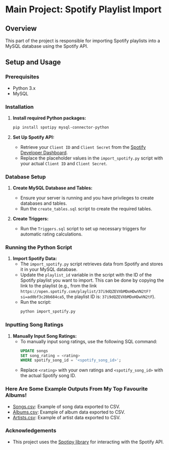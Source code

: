 # Main Project: Spotify Playlist Import

## Overview
This part of the project is responsible for importing Spotify playlists into a MySQL database using the Spotify API.

## Setup and Usage
### Prerequisites
- Python 3.x
- MySQL

### Installation
1. **Install required Python packages:**
    ```bash
    pip install spotipy mysql-connector-python
    ```

2. **Set Up Spotify API:**
   - Retrieve your `Client ID` and `Client Secret` from the [Spotify Developer Dashboard](https://developer.spotify.com/dashboard/applications).
   - Replace the placeholder values in the `import_spotify.py` script with your actual `Client ID` and `Client Secret`.

### Database Setup
1. **Create MySQL Database and Tables:**
   - Ensure your server is running and you have privileges to create databases and tables.
   - Run the `create_tables.sql` script to create the required tables.

2. **Create Triggers:**
   - Run the `Triggers.sql` script to set up necessary triggers for automatic rating calculations.

### Running the Python Script
1. **Import Spotify Data:**
   - The `import_spotify.py` script retrieves data from Spotify and stores it in your MySQL database. 
   - Update the `playlist_id` variable in the script with the ID of the Spotify playlist you want to import. This can be done by copying the link to the playlist (e.g., from the link `https://open.spotify.com/playlist/37i9dQZEVXbMDoHDwVN2tF?si=ad0bf3c20b684ca5`, the playlist ID is: `37i9dQZEVXbMDoHDwVN2tF`).
   - Run the script:
     ```bash
     python import_spotify.py
     ```

### Inputting Song Ratings
1. **Manually Input Song Ratings:**
   - To manually input song ratings, use the following SQL command:
     ```sql
     UPDATE songs
     SET song_rating = <rating>
     WHERE spotify_song_id = '<spotify_song_id>';
     ```
   - Replace `<rating>` with your own ratings and `<spotify_song_id>` with the actual Spotify song ID.

### Here Are Some Example Outputs From My Top Favourite Albums!
- [Songs.csv](./Songs.csv): Example of song data exported to CSV.
- [Albums.csv](./Albums.csv): Example of album data exported to CSV.
- [Artists.csv](./Artists.csv): Example of artist data exported to CSV.

### Acknowledgements
- This project uses the [Spotipy library](https://spotipy.readthedocs.io/en/2.19.0/) for interacting with the Spotify API.
